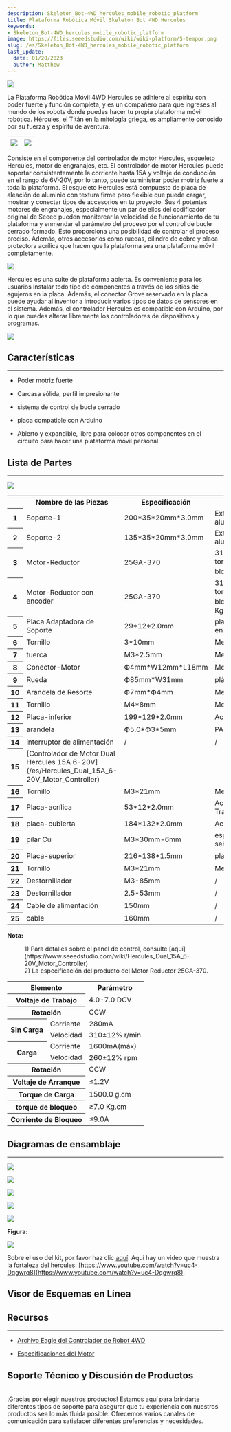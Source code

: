 ```yaml
---
description: Skeleton_Bot-4WD_hercules_mobile_robotic_platform
title: Plataforma Robótica Móvil Skeleton Bot 4WD Hercules
keywords:
- Skeleton_Bot-4WD_hercules_mobile_robotic_platform
image: https://files.seeedstudio.com/wiki/wiki-platform/S-tempor.png
slug: /es/Skeleton_Bot-4WD_hercules_mobile_robotic_platform
last_update:
  date: 01/20/2023
  author: Matthew
---
```


![](https://files.seeedstudio.com/wiki/Skeleton_Bot-4WD_hercules_mobile_robotic_platform/img/4WD_Robot_Car_Body.jpg)

La Plataforma Robótica Móvil 4WD Hercules se adhiere al espíritu con poder fuerte y función completa, y es un compañero para que ingreses al mundo de los robots donde puedes hacer tu propia plataforma móvil robótica. Hércules, el Titán en la mitología griega, es ampliamente conocido por su fuerza y espíritu de aventura.

|![](https://files.seeedstudio.com/wiki/Skeleton_Bot-4WD_hercules_mobile_robotic_platform/img/Hercules_02.jpg)|![](https://files.seeedstudio.com/wiki/Skeleton_Bot-4WD_hercules_mobile_robotic_platform/img/Hercules_01.jpg)
|---|---|

Consiste en el componente del controlador de motor Hercules, esqueleto Hercules, motor de engranajes, etc. El controlador de motor Hercules puede soportar consistentemente la corriente hasta 15A y voltaje de conducción en el rango de 6V-20V, por lo tanto, puede suministrar poder motriz fuerte a toda la plataforma. El esqueleto Hercules está compuesto de placa de aleación de aluminio con textura firme pero flexible que puede cargar, mostrar y conectar tipos de accesorios en tu proyecto. Sus 4 potentes motores de engranajes, especialmente un par de ellos del codificador original de Seeed pueden monitorear la velocidad de funcionamiento de tu plataforma y enmendar el parámetro del proceso por el control de bucle cerrado formado. Esto proporciona una posibilidad de controlar el proceso preciso. Además, otros accesorios como ruedas, cilindro de cobre y placa protectora acrílica que hacen que la plataforma sea una plataforma móvil completamente.

![](https://files.seeedstudio.com/wiki/Skeleton_Bot-4WD_hercules_mobile_robotic_platform/img/Hercules_03.jpg)

Hercules es una suite de plataforma abierta. Es conveniente para los usuarios instalar todo tipo de componentes a través de los sitios de agujeros en la placa. Además, el conector Grove reservado en la placa puede ayudar al inventor a introducir varios tipos de datos de sensores en el sistema. Además, el controlador Hercules es compatible con Arduino, por lo que puedes alterar libremente los controladores de dispositivos y programas.

[![](https://files.seeedstudio.com/wiki/Seeed-WiKi/docs/images/300px-Get_One_Now_Banner-ragular.png)](https://www.seeedstudio.com/Skeleton-Bot-4WD-Hercules-Mobile-Robotic-Platform-p-1504.html)

##  Características
---
*   Poder motriz fuerte

*   Carcasa sólida, perfil impresionante

*   sistema de control de bucle cerrado

*   placa compatible con Arduino

*   Abierto y expandible, libre para colocar otros componentes en el circuito para hacer una plataforma móvil personal.

##  Lista de Partes
---
![](https://files.seeedstudio.com/wiki/Skeleton_Bot-4WD_hercules_mobile_robotic_platform/img/Parts_lists.jpg)

<table  cellspacing="0" width="80%">
<tr>
<th scope="col"></th>
<th scope="col"> Nombre de las Piezas</th>
<th scope="col"> Especificación</th>
<th scope="col"> Material</th>
<th scope="col"> Cantidad</th>
</tr>
<tr>
<th scope="row"> 1</th>
<td> Soporte-1</td>
<td> 200*35*20mm*3.0mm</td>
<td> Extrusión de aluminio L 6061</td>
<td> 2 pzs</td>
</tr>
<tr>
<th scope="row"> 2</th>
<td> Soporte-2</td>
<td> 135*35*20mm*3.0mm</td>
<td> Extrusión de aluminio L 6061</td>
<td> 2 pzs</td>
</tr>
<tr>
<th scope="row"> 3</th>
<td> Motor-Reductor</td>
<td> 25GA-370</td>
<td> 310rpm DC6V torque de bloqueo：70kg</td>
<td> 2 pzs</td>
</tr>
<tr>
<th scope="row"> 4</th>
<td> Motor-Reductor con encoder</td>
<td> 25GA-370</td>
<td> 310rpm DC6V torque de bloqueo：≥7.0 Kg.cm</td>
<td> 2 pzs</td>
</tr>
<tr>
<th scope="row"> 5</th>
<td> Placa Adaptadora de Soporte</td>
<td> 29*12*2.0mm</td>
<td> placa laminada en frío</td>
<td> 4 pzs</td>
</tr>
<tr>
<th scope="row"> 6</th>
<td> Tornillo</td>
<td> 3*10mm</td>
<td> Metal</td>
<td> 30 pzs</td>
</tr>
<tr>
<th scope="row"> 7</th>
<td> tuerca</td>
<td> M3*2.5mm</td>
<td> Metal</td>
<td> 4 pzs</td>
</tr>
<tr>
<th scope="row"> 8</th>
<td> Conector-Motor</td>
<td> Ф4mm*W12mm*L18mm</td>
<td> Metal</td>
<td> 4 pzs</td>
</tr>
<tr>
<th scope="row"> 9</th>
<td> Rueda</td>
<td> Ф85mm*W31mm</td>
<td> plástico+caucho</td>
<td> 4 pzs</td>
</tr>
<tr>
<th scope="row"> 10</th>
<td> Arandela de Resorte</td>
<td> Ф7mm*Ф4mm</td>
<td> Metal</td>
<td> 4 pzs</td>
</tr>
<tr>
<th scope="row"> 11</th>
<td> Tornillo</td>
<td> M4*8mm</td>
<td> Metal</td>
<td> 4 pzs</td>
</tr>
<tr>
<th scope="row"> 12</th>
<td> Placa-inferior</td>
<td> 199*129*2.0mm</td>
<td> Acrílico negro té</td>
<td> 1 pzs</td>
</tr>
<tr>
<th scope="row"> 13</th>
<td> arandela</td>
<td> Ф5.0*Ф3*5mm</td>
<td> PA</td>
<td> 4 pzs</td>
</tr>
<tr>
<th scope="row"> 14</th>
<td> interruptor de alimentación</td>
<td> /</td>
<td> /</td>
<td> 1 pzs</td>
</tr>
<tr>
<th scope="row"> 15</th>
<td> [Controlador de Motor Dual Hercules 15A 6-20V](/es/Hercules_Dual_15A_6-20V_Motor_Controller)</td>
<td></td>
<td></td>
<td> 1 pzs</td>
</tr>
<tr>
<th scope="row"> 16</th>
<td> Tornillo</td>
<td> M3*21mm</td>
<td> Metal</td>
<td> 4 pzs</td>
</tr>
<tr>
<th scope="row"> 17</th>
<td> Placa-acrílica</td>
<td> 53*12*2.0mm</td>
<td> Acrílico Transparente</td>
<td> 2 pzs</td>
</tr>
<tr>
<th scope="row"> 18</th>
<td> placa-cubierta</td>
<td> 184*132*2.0mm</td>
<td> Acrílico negro té</td>
<td> 1 pzs</td>
</tr>
<tr>
<th scope="row"> 19</th>
<td> pilar Cu</td>
<td> M3*30mm-6mm</td>
<td> espárrago de señal</td>
<td> 4 pzs</td>
</tr>
<tr>
<th scope="row"> 20</th>
<td> Placa-superior</td>
<td> 216*138*1.5mm</td>
<td> placa AL</td>
<td> 1 pzs</td>
</tr>
<tr>
<th scope="row"> 21</th>
<td> Tornillo</td>
<td> M3*21mm</td>
<td> Metal</td>
<td> 4 pzs</td>
</tr>
<tr>
<th scope="row"> 22</th>
<td> Destornillador</td>
<td> M3-85mm</td>
<td> /</td>
<td> 1 pzs</td>
</tr>
<tr>
<th scope="row"> 23</th>
<td> Destornillador</td>
<td> 2.5-53mm</td>
<td>  /</td>
<td> 1 pzs</td>
</tr>
<tr>
<th scope="row"> 24</th>
<td>Cable de alimentación</td>
<td> 150mm</td>
<td>  /</td>
<td> 1 pzs</td>
</tr>
<tr>
<th scope="row"> 25</th>
<td> cable</td>
<td> 160mm</td>
<td> /</td>
<td> 1 pzs</td>
</tr></table>

**Nota:**

<dl>
<dd> 1) Para detalles sobre el panel de control, consulte [aquí](https://www.seeedstudio.com/wiki/Hercules_Dual_15A_6-20V_Motor_Controller)</dd>
<dd> 2) La especificación del producto del Motor Reductor 25GA-370.</dd>
</dl>
<table  cellspacing="0" width="80%">
<tr>
<th colspan="2" scope="col"> Elemento</th>
<th scope="col"> Parámetro</th>
</tr>
<tr>
<th colspan="2" scope="row">Voltaje de Trabajo</th>
<td> 4.0-7.0 DCV</td>
</tr>
<tr>
<th colspan="2" scope="row"> Rotación</th>
<td> CCW</td>
</tr>
<tr>
<th rowspan="2"> Sin Carga</th>
<td> Corriente</td>
<td> 280mA</td>
</tr>
<tr>
<td> Velocidad</td>
<td> 310±12% r/min</td>
</tr>
<tr>
<th rowspan="2"> Carga</th>
<td> Corriente</td>
<td> 1600mA(máx)</td>
</tr>
<tr>
<td> Velocidad</td>
<td> 260±12% rpm</td>
</tr>
<tr>
<th colspan="2" scope="row"> Rotación</th>
<td> CCW</td>
</tr>
<tr>
<th colspan="2" scope="row"> Voltaje de Arranque</th>
<td> ≤1.2V</td>
</tr>
<tr>
<th colspan="2" scope="row">Torque de Carga</th>
<td> 1500.0 g.cm</td>
</tr>
<tr>
<th colspan="2" scope="row"> torque de bloqueo</th>
<td> ≥7.0 Kg.cm</td>
</tr>
<tr>
<th colspan="2" scope="row"> Corriente de Bloqueo</th>
<td> ≤9.0A</td>
</tr></table>

##  Diagramas de ensamblaje
---
![](https://files.seeedstudio.com/wiki/Skeleton_Bot-4WD_hercules_mobile_robotic_platform/img/Assemble_Step2.jpg)

![](https://files.seeedstudio.com/wiki/Skeleton_Bot-4WD_hercules_mobile_robotic_platform/img/Assemble_Step3.jpg)

![](https://files.seeedstudio.com/wiki/Skeleton_Bot-4WD_hercules_mobile_robotic_platform/img/Assemble_Step4.jpg)

![](https://files.seeedstudio.com/wiki/Skeleton_Bot-4WD_hercules_mobile_robotic_platform/img/Assemble_Step5.jpg)

![](https://files.seeedstudio.com/wiki/Skeleton_Bot-4WD_hercules_mobile_robotic_platform/img/Step7.jpg)

**Figura:**

![](https://files.seeedstudio.com/wiki/Skeleton_Bot-4WD_hercules_mobile_robotic_platform/img/4WD_Robot_Car_Body.jpg)

Sobre el uso del kit, por favor haz clic [aquí](https://www.seeedstudio.com/wiki/Hercules_Dual_15A_6-20V_Motor_Controller#Expand_Usage).
Aquí hay un video que muestra la fortaleza del hercules: [https://www.youtube.com/watch?v=uc4-Dqgwrq8](https://www.youtube.com/watch?v=uc4-Dqgwrq8).


## Visor de Esquemas en Línea

<div className="altium-ecad-viewer" data-project-src="https://files.seeedstudio.com/wiki/Skeleton_Bot-4WD_hercules_mobile_robotic_platform/res/Source_file.zip" style={{borderRadius: '0px 0px 4px 4px', height: 500, borderStyle: 'solid', borderWidth: 1, borderColor: 'rgb(241, 241, 241)', overflow: 'hidden', maxWidth: 1280, maxHeight: 700, boxSizing: 'border-box'}}>
</div>


##  Recursos
---
- [Archivo Eagle del Controlador de Robot 4WD](https://files.seeedstudio.com/wiki/Skeleton_Bot-4WD_hercules_mobile_robotic_platform/res/Source_file.zip)

- [Especificaciones del Motor](https://files.seeedstudio.com/wiki/Skeleton_Bot-4WD_hercules_mobile_robotic_platform/res/Specifications_for_Motor.pdf)

## Soporte Técnico y Discusión de Productos

 <br/>
¡Gracias por elegir nuestros productos! Estamos aquí para brindarte diferentes tipos de soporte para asegurar que tu experiencia con nuestros productos sea lo más fluida posible. Ofrecemos varios canales de comunicación para satisfacer diferentes preferencias y necesidades.

<div class="button_tech_support_container">
<a href="https://forum.seeedstudio.com/" class="button_forum"></a> 
<a href="https://www.seeedstudio.com/contacts" class="button_email"></a>
</div>

<div class="button_tech_support_container">
<a href="https://discord.gg/eWkprNDMU7" class="button_discord"></a> 
<a href="https://github.com/Seeed-Studio/wiki-documents/discussions/69" class="button_discussion"></a>
</div>
